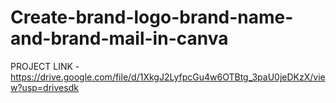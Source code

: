 # Create-brand-logo-brand-name-and-brand-mail-in-canva
PROJECT LINK - https://drive.google.com/file/d/1XkgJ2LyfpcGu4w6OTBtg_3paU0jeDKzX/view?usp=drivesdk
